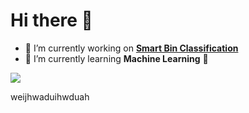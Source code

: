 # Hi there 👋


<!-- **rizqyyourin/rizqyyourin** is a ✨ _special_ ✨ repository because its `README.md` (this file) appears on your GitHub profile.

Here are some ideas to get you started:


- 👯 I’m looking to collaborate on ...
- 🤔 I’m looking for help with ...
- 💬 Ask me about ...
- 📫 How to reach me: ...
- 😄 Pronouns: ...
- ⚡ Fun fact: ... -->

- 🔭 I’m currently working on [**Smart Bin Classification**](https://studio.edgeimpulse.com/studio/700375)
- 🌱 I’m currently learning **Machine Learning** 🤖

![](https://media1.giphy.com/media/v1.Y2lkPTc5MGI3NjExNWo4bXZtbGVhZXNtdWV0dWpxODNsbHFibXZna3N6cnRwNzFneGphZCZlcD12MV9pbnRlcm5hbF9naWZfYnlfaWQmY3Q9Zw/eljCVpMrhepUSgZaVP/giphy.gif)


weijhwaduihwduah